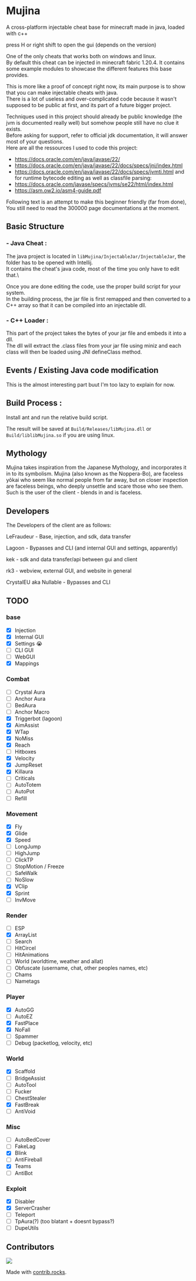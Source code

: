 # Mujina
A cross-platform injectable cheat base for minecraft made in java, loaded with c++ 

press H or right shift to open the gui (depends on the version)

One of the only cheats that works both on windows and linux.\
By default this cheat can be injected in minecraft fabric 1.20.4. It contains some example modules to showcase the different features this base provides.

This is more like a proof of concept right now, its main purpose is to show that you can make injectable cheats with java.\
There is a lot of useless and over-complicated code because it wasn't supposed to be public at first, and its part of a future bigger project.

Techniques used in this project should already be public knowledge (the jvm is documented really well) but somehow people still have no clue it exists.\
Before asking for support, refer to official jdk documentation, it will answer most of your questions.\
Here are all the ressources I used to code this project:
- https://docs.oracle.com/en/java/javase/22/
- https://docs.oracle.com/en/java/javase/22/docs/specs/jni/index.html
- https://docs.oracle.com/en/java/javase/22/docs/specs/jvmti.html
and for runtime bytecode editing as well as classfile parsing:
- https://docs.oracle.com/javase/specs/jvms/se22/html/index.html
- https://asm.ow2.io/asm4-guide.pdf


Following text is an attempt to make this beginner friendly (far from done),
You still need to read the 300000 page documentations at the moment.

## Basic Structure

### - Java Cheat :
The java project is located in `libMujina/InjectableJar/InjectableJar`, the folder has to be opened with Intellij.\
It contains the cheat's java code, most of the time you only have to edit that.\

Once you are done editing the code, use the proper build script for your system.\
In the building process, the jar file is first remapped and then converted to a C++ array so that it can be compiled into an injectable dll.

### - C++ Loader :
This part of the project takes the bytes of your jar file and embeds it into a dll.\
The dll will extract the .class files from your jar file using miniz and
each class will then be loaded using JNI defineClass method.

## Events / Existing Java code modification
This is the almost interesting part buut I'm too lazy to explain for now.

## Build Process :

Install ant and run the relative build script.

The result will be saved at `Build/Releases/libMujina.dll` or `Build/liblibMujina.so` if you are using linux.

## Mythology
Mujina takes inspiration from the Japanese Mythology, and incorporates it in to its symbolism. Mujina (also known as the Noppera-Bo), are faceless yõkai who seem like normal people from far away, but on closer inspection are faceless beings, who deeply unsettle and scare those who see them. Such is the user of the client - blends in and is faceless. 
 
## Developers
The Developers of the client are as follows:

LeFraudeur - Base, injection, and sdk, data transfer

Lagoon - Bypasses and CLI (and internal GUI and settings, apparently)

kek - sdk and data transfer/api between gui and client

rk3 - webview, external GUI, and website in general

CrystalEU aka Nullable - Bypasses and CLI 


## TODO

### base
- [X] Injection
- [x] Internal GUI
- [x] Settings :sob:
- [ ] CLI GUI
- [ ] WebGUI
- [x] Mappings

### Combat 
- [ ] Crystal Aura
- [ ] Anchor Aura 
- [ ] BedAura
- [ ] Anchor Macro
- [x] Triggerbot (lagoon)
- [x] AimAssist
- [x] WTap
- [x] NoMiss
- [x] Reach
- [ ] Hitboxes
- [x] Velocity 
- [x] JumpReset
- [x] Killaura
- [ ] Criticals
- [ ] AutoTotem
- [ ] AutoPot
- [ ] Refill

### Movement
- [x] Fly
- [x] Glide
- [x] Speed
- [ ] LongJump
- [ ] HighJump
- [ ] ClickTP
- [ ] StopMotion / Freeze
- [ ] SafeWalk
- [ ] NoSlow
- [x] VClip
- [x] Sprint
- [ ] InvMove

### Render
- [ ] ESP
- [x] ArrayList
- [ ] Search
- [ ] HitCircel
- [ ] HitAnimations
- [ ] World (worldtime, weather and allat)
- [ ] Obfuscate (username, chat, other peoples names, etc)
- [ ] Chams
- [ ] Nametags

### Player
- [x] AutoGG
- [ ] AutoEZ
- [x] FastPlace
- [x] NoFall
- [ ] Spammer
- [ ] Debug (packetlog, velocity, etc)

### World
- [x] Scaffold
- [ ] BridgeAssist
- [ ] AutoTool
- [ ] Fucker
- [ ] ChestStealer
- [x] FastBreak
- [ ] AntiVoid

### Misc
- [ ] AutoBedCover
- [ ] FakeLag
- [x] Blink
- [ ] AntiFireball
- [x] Teams
- [ ] AntiBot

### Exploit
- [x] Disabler
- [x] ServerCrasher
- [ ] Teleport
- [ ] TpAura(?) (too blatant + doesnt bypass?)
- [ ] DupeUtils

## Contributors
<a href="https://github.com/Lefraudeur/Mujina-Public/graphs/contributors">
  <img src="https://contrib.rocks/image?repo=Lefraudeur/Mujina-Public" />
</a>

Made with [contrib.rocks](https://contrib.rocks).
